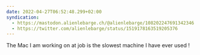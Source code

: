 ```yaml
---
date: 2022-04-27T06:52:48.299+02:00
syndication:
  - https://mastodon.alienlebarge.ch/@alienlebarge/108202247691342346
  - https://twitter.com/alienlebarge/status/1519178163519205376
---
```

The Mac I am working on at job is the slowest machine I have ever used !
